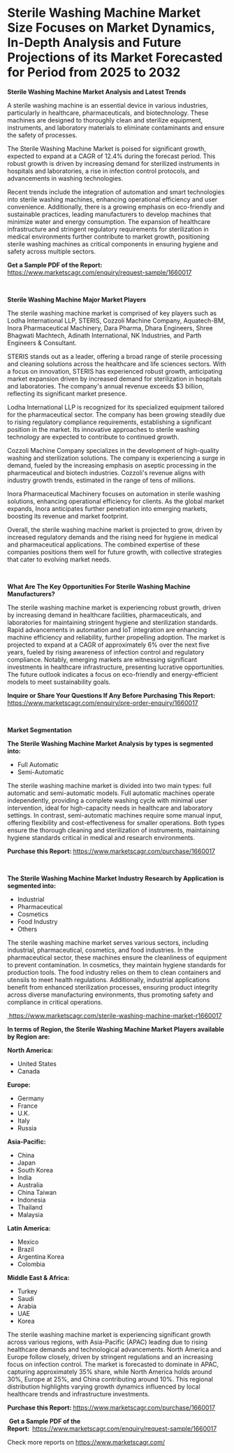 <p><h1>Sterile Washing Machine Market Size Focuses on Market Dynamics, In-Depth Analysis and Future Projections of its Market Forecasted for Period from 2025 to 2032</h1></p><p><strong>Sterile Washing Machine Market Analysis and Latest Trends</strong></p>
<p><p>A sterile washing machine is an essential device in various industries, particularly in healthcare, pharmaceuticals, and biotechnology. These machines are designed to thoroughly clean and sterilize equipment, instruments, and laboratory materials to eliminate contaminants and ensure the safety of processes.</p><p>The Sterile Washing Machine Market is poised for significant growth, expected to expand at a CAGR of 12.4% during the forecast period. This robust growth is driven by increasing demand for sterilized instruments in hospitals and laboratories, a rise in infection control protocols, and advancements in washing technologies. </p><p>Recent trends include the integration of automation and smart technologies into sterile washing machines, enhancing operational efficiency and user convenience. Additionally, there is a growing emphasis on eco-friendly and sustainable practices, leading manufacturers to develop machines that minimize water and energy consumption. The expansion of healthcare infrastructure and stringent regulatory requirements for sterilization in medical environments further contribute to market growth, positioning sterile washing machines as critical components in ensuring hygiene and safety across multiple sectors.</p></p>
<p><strong>Get a Sample PDF of the Report:&nbsp;</strong> <a href="https://www.marketscagr.com/enquiry/request-sample/1660017?utm_campaign=2465&utm_medium=2&utm_source=Github&utm_content=ia&utm_term=29032025&utm_id=sterile-washing-machine">https://www.marketscagr.com/enquiry/request-sample/1660017</a></p>
<p>&nbsp;</p>
<p><strong>Sterile Washing Machine Major Market Players</strong></p>
<p><p>The sterile washing machine market is comprised of key players such as Lodha International LLP, STERIS, Cozzoli Machine Company, Aquatech-BM, Inora Pharmaceutical Machinery, Dara Pharma, Dhara Engineers, Shree Bhagwati Machtech, Adinath International, NK Industries, and Parth Engineers & Consultant. </p><p>STERIS stands out as a leader, offering a broad range of sterile processing and cleaning solutions across the healthcare and life sciences sectors. With a focus on innovation, STERIS has experienced robust growth, anticipating market expansion driven by increased demand for sterilization in hospitals and laboratories. The company's annual revenue exceeds $3 billion, reflecting its significant market presence.</p><p>Lodha International LLP is recognized for its specialized equipment tailored for the pharmaceutical sector. The company has been growing steadily due to rising regulatory compliance requirements, establishing a significant position in the market. Its innovative approaches to sterile washing technology are expected to contribute to continued growth.</p><p>Cozzoli Machine Company specializes in the development of high-quality washing and sterilization solutions. The company is experiencing a surge in demand, fueled by the increasing emphasis on aseptic processing in the pharmaceutical and biotech industries. Cozzoli's revenue aligns with industry growth trends, estimated in the range of tens of millions.</p><p>Inora Pharmaceutical Machinery focuses on automation in sterile washing solutions, enhancing operational efficiency for clients. As the global market expands, Inora anticipates further penetration into emerging markets, boosting its revenue and market footprint.</p><p>Overall, the sterile washing machine market is projected to grow, driven by increased regulatory demands and the rising need for hygiene in medical and pharmaceutical applications. The combined expertise of these companies positions them well for future growth, with collective strategies that cater to evolving market needs.</p></p>
<p>&nbsp;</p>
<p><strong>What Are The Key Opportunities For Sterile Washing Machine Manufacturers?</strong></p>
<p><p>The sterile washing machine market is experiencing robust growth, driven by increasing demand in healthcare facilities, pharmaceuticals, and laboratories for maintaining stringent hygiene and sterilization standards. Rapid advancements in automation and IoT integration are enhancing machine efficiency and reliability, further propelling adoption. The market is projected to expand at a CAGR of approximately 6% over the next five years, fueled by rising awareness of infection control and regulatory compliance. Notably, emerging markets are witnessing significant investments in healthcare infrastructure, presenting lucrative opportunities. The future outlook indicates a focus on eco-friendly and energy-efficient models to meet sustainability goals.</p></p>
<p><strong>Inquire or Share Your Questions If Any Before Purchasing This Report:</strong> <a href="https://www.marketscagr.com/enquiry/pre-order-enquiry/1660017?utm_campaign=2465&utm_medium=2&utm_source=Github&utm_content=ia&utm_term=29032025&utm_id=sterile-washing-machine">https://www.marketscagr.com/enquiry/pre-order-enquiry/1660017</a></p>
<p>&nbsp;</p>
<p><strong>Market Segmentation</strong></p>
<p><strong>The Sterile Washing Machine Market Analysis by types is segmented into:</strong></p>
<p><ul><li>Full Automatic</li><li>Semi-Automatic</li></ul></p>
<p><p>The sterile washing machine market is divided into two main types: full automatic and semi-automatic models. Full automatic machines operate independently, providing a complete washing cycle with minimal user intervention, ideal for high-capacity needs in healthcare and laboratory settings. In contrast, semi-automatic machines require some manual input, offering flexibility and cost-effectiveness for smaller operations. Both types ensure the thorough cleaning and sterilization of instruments, maintaining hygiene standards critical in medical and research environments.</p></p>
<p><strong>Purchase this Report:&nbsp;</strong><a href="https://www.marketscagr.com/purchase/1660017?utm_campaign=2465&utm_medium=2&utm_source=Github&utm_content=ia&utm_term=29032025&utm_id=sterile-washing-machine">https://www.marketscagr.com/purchase/1660017</a></p>
<p>&nbsp;</p>
<p><strong>The Sterile Washing Machine Market Industry Research by Application is segmented into:</strong></p>
<p><ul><li>Industrial</li><li>Pharmaceutical</li><li>Cosmetics</li><li>Food Industry</li><li>Others</li></ul></p>
<p><p>The sterile washing machine market serves various sectors, including industrial, pharmaceutical, cosmetics, and food industries. In the pharmaceutical sector, these machines ensure the cleanliness of equipment to prevent contamination. In cosmetics, they maintain hygiene standards for production tools. The food industry relies on them to clean containers and utensils to meet health regulations. Additionally, industrial applications benefit from enhanced sterilization processes, ensuring product integrity across diverse manufacturing environments, thus promoting safety and compliance in critical operations.</p></p>
<p><a href="https://www.marketscagr.com/sterile-washing-machine-market-r1660017?utm_campaign=2465&utm_medium=2&utm_source=Github&utm_content=ia&utm_term=29032025&utm_id=sterile-washing-machine">&nbsp;https://www.marketscagr.com/sterile-washing-machine-market-r1660017</a></p>
<p><strong>In terms of Region, the Sterile Washing Machine Market Players available by Region are:</strong></p>
<p>
    <p> <strong> North America: </strong>
        <ul>
            <li>United States</li>
            <li>Canada</li>
        </ul>
        </p> 
    <p> <strong> Europe: </strong>
        <ul>
            <li>Germany</li>
            <li>France</li>
            <li>U.K.</li>
            <li>Italy</li>
            <li>Russia</li>
        </ul>
        </p> 
    <p> <strong> Asia-Pacific: </strong>
        <ul>
            <li>China</li>
            <li>Japan</li>
            <li>South Korea</li>
            <li>India</li>
            <li>Australia</li>
            <li>China Taiwan</li>
            <li>Indonesia</li>
            <li>Thailand</li>
            <li>Malaysia</li>
        </ul>
        </p> 
    <p> <strong> Latin America: </strong>
        <ul>
            <li>Mexico</li>
            <li>Brazil</li>
            <li>Argentina Korea</li>
            <li>Colombia</li>
        </ul>
        </p> 
    <p> <strong> Middle East & Africa: </strong>
        <ul>
            <li>Turkey</li>
            <li>Saudi</li>
            <li>Arabia</li>
            <li>UAE</li>
            <li>Korea</li>
        </ul>
    </p>
    </p>
<p><p>The sterile washing machine market is experiencing significant growth across various regions, with Asia-Pacific (APAC) leading due to rising healthcare demands and technological advancements. North America and Europe follow closely, driven by stringent regulations and an increasing focus on infection control. The market is forecasted to dominate in APAC, capturing approximately 35% share, while North America holds around 30%, Europe at 25%, and China contributing around 10%. This regional distribution highlights varying growth dynamics influenced by local healthcare trends and infrastructure investments.</p></p>
<p><strong>Purchase this Report: </strong><a href="https://www.marketscagr.com/purchase/1660017?utm_campaign=2465&utm_medium=2&utm_source=Github&utm_content=ia&utm_term=29032025&utm_id=sterile-washing-machine">https://www.marketscagr.com/purchase/1660017</a></p>
<p>&nbsp;<strong>Get a Sample PDF of the Report:&nbsp;&nbsp;</strong><a href="https://www.marketscagr.com/enquiry/request-sample/1660017?utm_campaign=2465&utm_medium=2&utm_source=Github&utm_content=ia&utm_term=29032025&utm_id=sterile-washing-machine">https://www.marketscagr.com/enquiry/request-sample/1660017</a></p>
<p><strong></strong></p>
<p>Check more reports on <a href="https://www.marketscagr.com/?utm_campaign=2465&utm_medium=2&utm_source=Github&utm_content=ia&utm_term=29032025&utm_id=sterile-washing-machine">https://www.marketscagr.com/</a></p>